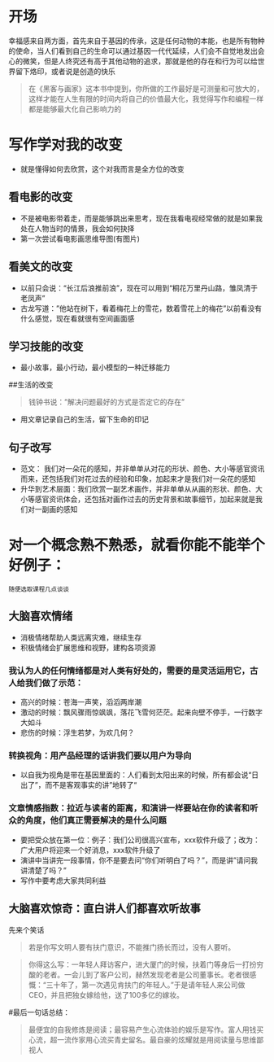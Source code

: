 # 开场
幸福感来自两方面，首先来自于基因的传承，这是任何动物的本能，也是所有物种的使命，当人们看到自己的生命可以通过基因一代代延续，人们会不自觉地发出会心的微笑，但是人终究还有高于其他动物的追求，那就是他的存在和行为可以给世界留下烙印，或者说是创造的快乐
> 在《黑客与画家》这本书中提到，你所做的工作最好是可测量和可放大的，这样才能在人生有限的时间内将自己的价值最大化，我觉得写作和编程一样都是能够最大化自己影响力的

# 写作学对我的改变
* 就是懂得如何去欣赏，这个对我而言是全方位的改变

## 看电影的改变
* 不是被电影带着走，而是能够跳出来思考，现在我看电视经常做的就是如果我处在人物当时的情景，我会如何抉择
* 第一次尝试看电影画思维导图(有图片)

## 看美文的改变
* 以前只会说：“长江后浪推前浪”，现在可以用到“桐花万里丹山路，雏凤清于老凤声”
* 古龙写道：”他站在树下，看着梅花上的雪花，数着雪花上的梅花”以前看没有什么感觉，现在看就很有空间画面感

## 学习技能的改变
* 最小故事，最小行动，最小模型的一种迁移能力

##生活的改变
> 钱钟书说：”解决问题最好的方式是否定它的存在”
>
*  用文章记录自己的生活，留下生命的印记

## 句子改写
* 范文： 我们对一朵花的感知，并非单单从对花的形状、颜色、大小等感官资讯而来，还包括我们对花过去的经验和印象，加起来才是我们对一朵花的感知
* 升华到艺术层面：我们欣赏一副艺术画作，并非单单从从画的形状、颜色、大小等感官资讯体会，还包括对画作过去的历史背景和故事细节，加起来就是我们对一副画的感知
 


# 对一个概念熟不熟悉，就看你能不能举个好例子：
	随便选取课程几点谈谈
## 大脑喜欢情绪
* 消极情绪帮助人类远离灾难，继续生存
* 积极情绪会扩展思维和视野，建构各项资源

### 我认为人的任何情绪都是对人类有好处的，需要的是灵活运用它，古人给我们做了示范：
* 高兴的时候：苍海一声笑，滔滔两岸潮
* 激动的时候：飘风骤雨惊飒飒，落花飞雪何茫茫。起来向壁不停手，一行数字大如斗
* 悲伤的时候：浮生若梦，为欢几何？

### 转换视角：用产品经理的话讲我们要以用户为导向
* 以自我为视角是带在基因里面的：人们看到太阳出来的时候，所有都会说“日出了”，而不是客观事实的讲”地转了“

### 文章情感指数：拉近与读者的距离，和演讲一样要站在你的读者和听众的角度，他们真正需要解决的是什么问题
* 要把受众放在第一位：例子：我们公司很高兴宣布，xxx软件升级了；改为：广大用户将迎来一个好消息，xxx软件升级了
* 演讲中当讲完一段事情，你不是要去问“你们听明白了吗？”，而是讲”请问我讲清楚了吗？”
* 写作中要考虑大家共同利益

## 大脑喜欢惊奇：直白讲人们都喜欢听故事
先来个笑话
> 若是你写文明人要有扶门意识，不能推门扬长而过，没有人要听。


> 你得这么写：一年轻人拜访客户，进大厦门的时候，扶着门等身后一打扮穷酸的老者。一会儿到了客户公司，赫然发现老者是公司董事长。老者很感慨：“三十年了，第一次遇见肯扶门的年轻人。”于是请年轻人来公司做CEO，并且把独女嫁给他，送了100多亿的嫁妆。
>

#最后一句话总结： 
> 最便宜的自我修炼是阅读；最容易产生心流体验的娱乐是写作。富人用钱买心流，超一流作家用心流买青史留名。最自豪的炫耀就是用阅读量与思维鄙视人
>